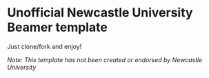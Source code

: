 # Unofficial Newcastle University Beamer template

Just clone/fork and enjoy!

_Note: This template has not been created or endorsed by Newcastle University_
